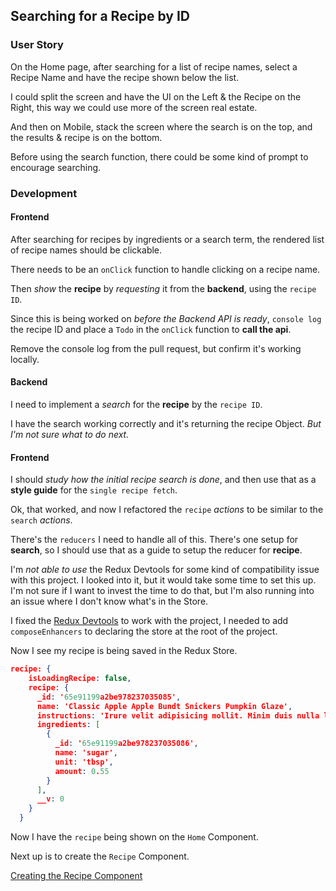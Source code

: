 ## Searching for a Recipe by ID

### User Story

On the Home page, after searching for a list of recipe names, select a Recipe Name and have the recipe shown below the list.

I could split the screen and have the UI on the Left & the Recipe on the Right, this way we could use more of the screen real estate.

And then on Mobile, stack the screen where the search is on the top, and the results & recipe is on the bottom.

Before using the search function, there could be some kind of prompt to encourage searching.

### Development

#### Frontend

After searching for recipes by ingredients or a search term, the rendered list of recipe names should be clickable.

There needs to be an `onClick` function to handle clicking on a recipe name.

Then _show_ the **recipe** by _requesting_ it from the **backend**, using the `recipe ID`.

Since this is being worked on _before the Backend API is ready_, `console log` the recipe ID and place a `Todo` in the `onClick` function to **call the api**.

Remove the console log from the pull request, but confirm it's working locally.

#### Backend

I need to implement a _search_ for the **recipe** by the `recipe ID`.

I have the search working correctly and it's returning the recipe Object.
_But I'm not sure what to do next._

#### Frontend

I should _study how the initial recipe search is done_, and then use that as a **style guide** for the `single recipe fetch`.

Ok, that worked, and now I refactored the `recipe` _actions_ to be similar to the `search` _actions_.

There's the `reducers` I need to handle all of this.
There's one setup for **search**, so I should use that as a guide to setup the reducer for **recipe**.

I'm _not able to use_ the Redux Devtools for some kind of compatibility issue with this project. I looked into it, but it would take some time to set this up. I'm not sure if I want to invest the time to do that, but I'm also running into an issue where I don't know what's in the Store.

I fixed the [Redux Devtools](https://github.com/reduxjs/redux-devtools) to work with the project, I needed to add `composeEnhancers` to declaring the store at the root of the project.

Now I see my recipe is being saved in the Redux Store.

```json
recipe: {
    isLoadingRecipe: false,
    recipe: {
      _id: '65e91199a2be978237035085',
      name: 'Classic Apple Apple Bundt Snickers Pumpkin Glaze',
      instructions: 'Irure velit adipisicing mollit. Minim duis nulla laboris nostrud dolore mollit cillum. Nostrud elit laboris proident nisi ullamco laborum cupidatat. Nulla qui Lorem anim dolor reprehenderit et minim Lorem Lorem. Aliquip culpa minim ullamco mollit. Cupidatat cupidatat consequat labore Lorem sunt tempor do laboris sit reprehenderit aute. Ullamco proident aliqua id sit Lorem cillum duis do aliqua.\nCillum adipisicing dolor quis qui culpa fugiat consectetur officia ea magna dolor. Veniam magna reprehenderit Lorem fugiat consequat pariatur enim ad minim aute ad reprehenderit ad consequat. Laboris exercitation pariatur dolor pariatur fugiat veniam. Ea sint velit officia. Eiusmod ad adipisicing labore ullamco voluptate occaecat deserunt mollit. Magna ea dolor dolore quis occaecat sint reprehenderit non fugiat voluptate minim.\nLabore dolore amet occaecat dolore ex elit id occaecat dolore proident et reprehenderit. Ipsum sit excepteur fugiat culpa est in quis. Quis veniam esse excepteur aliqua fugiat. Nostrud minim nisi esse nulla non fugiat veniam voluptate ut laboris quis deserunt dolor. In est magna aute nulla nisi culpa duis officia do cupidatat in Lorem.',
      ingredients: [
        {
          _id: '65e91199a2be978237035086',
          name: 'sugar',
          unit: 'tbsp',
          amount: 0.55
        }
      ],
      __v: 0
    }
  }
```

Now I have the `recipe` being shown on the `Home` Component.

Next up is to create the `Recipe` Component.

[Creating the Recipe Component](Creating%20the%20Recipe%20Component.md)

